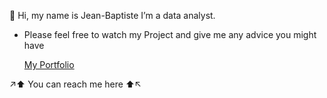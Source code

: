 👋 Hi, my name is Jean-Baptiste
I’m a data analyst.
 

- Please feel free to watch my Project and give me any advice you might have

     [My Portfolio]([https://www.jedha.co/](https://jbaptisteall.github.io/JeanBaptisteAllombert/))
    
↗️⬆️ You can reach me here ⬆️↖️
  
<!---
JBaptisteAll/JBaptisteAll is a ✨ special ✨ repository because its `README.md` (this file) appears on your GitHub profile.
You can click the Preview link to take a look at your changes.
--->
